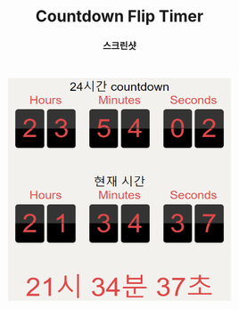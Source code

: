 <h1 align="center">Countdown Flip Timer</h1>

<h3 align="center">스크린샷</h3>
</br>
<p align="center"> 
<img src="./screenshot_gif.gif" width="400" height="400" />
</p>
